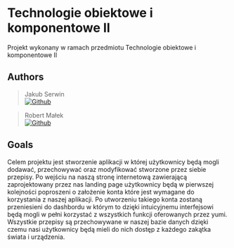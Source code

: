 # Technologie obiektowe i komponentowe II

Projekt wykonany w ramach przedmiotu Technologie obiektowe i komponentowe II 

## Authors

> Jakub Serwin<br /> [![Github](https://img.shields.io/badge/-Github-000?style=flat&logo=Github&logoColor=white)](https://github.com/jakubserwin)

> Robert Małek<br /> [![Github](https://img.shields.io/badge/-Github-000?style=flat&logo=Github&logoColor=white)](https://github.com/Robert-Mal)

## Goals 

Celem projektu jest stworzenie aplikacji w której użytkownicy będą mogli
dodawać, przechowywać oraz modyfikować stworzone przez siebie przepisy. Po
wejściu na naszą stronę internetową zawierającą zaprojektowany przez nas
landing page użytkownicy będą w pierwszej kolejności poproszeni o założenie
konta które jest wymagane do korzystania z naszej aplikacji. Po utworzeniu
takiego konta zostaną przeniesieni do dashbordu w którym to dzięki intuicyjnemu
interfejsowi będą mogli w pełni korzystać z wszystkich funkcji oferowanych przez
yumi. Wszystkie przepisy są przechowywane w naszej bazie danych dzięki
czemu nasi użytkownicy będą mieli do nich dostęp z każdego zakątka świata i
urządzenia.
